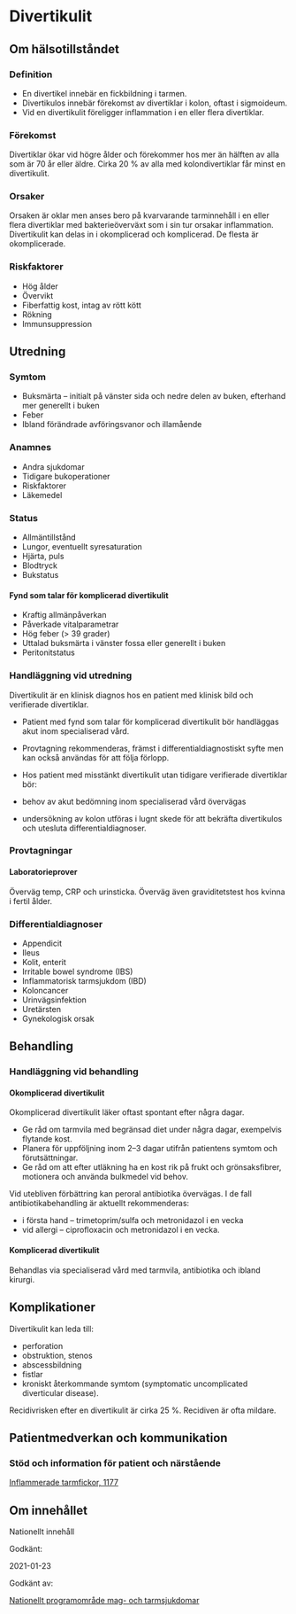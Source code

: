 Divertikulit
============

Om hälsotillståndet
-------------------

### Definition

*   En divertikel innebär en fickbildning i tarmen.
*   Divertikulos innebär förekomst av divertiklar i kolon, oftast i sigmoideum.
*   Vid en divertikulit föreligger inflammation i en eller flera divertiklar.

### Förekomst

Divertiklar ökar vid högre ålder och förekommer hos mer än hälften av alla som är 70 år eller äldre. Cirka 20 % av alla med kolondivertiklar får minst en divertikulit.

### Orsaker

Orsaken är oklar men anses bero på kvarvarande tarminnehåll i en eller flera divertiklar med bakterieöverväxt som i sin tur orsakar inflammation. Divertikulit kan delas in i okomplicerad och komplicerad. De flesta är okomplicerade.

### Riskfaktorer

*   Hög ålder
*   Övervikt
*   Fiberfattig kost, intag av rött kött
*   Rökning
*   Immunsuppression

Utredning
---------

### Symtom

*   Buksmärta – initialt på vänster sida och nedre delen av buken, efterhand mer generellt i buken
*   Feber
*   Ibland förändrade avföringsvanor och illamående

### Anamnes

*   Andra sjukdomar
*   Tidigare bukoperationer
*   Riskfaktorer
*   Läkemedel

### Status

*   Allmäntillstånd
*   Lungor, eventuellt syresaturation
*   Hjärta, puls
*   Blodtryck
*   Bukstatus

#### Fynd som talar för komplicerad divertikulit

*   Kraftig allmänpåverkan
*   Påverkade vitalparametrar
*   Hög feber (\> 39 grader)
*   Uttalad buksmärta i vänster fossa eller generellt i buken
*   Peritonitstatus

### Handläggning vid utredning

Divertikulit är en klinisk diagnos hos en patient med klinisk bild och verifierade divertiklar.

*   Patient med fynd som talar för komplicerad divertikulit bör handläggas akut inom specialiserad vård.
*   Provtagning rekommenderas, främst i differentialdiagnostiskt syfte men kan också användas för att följa förlopp.

*   Hos patient med misstänkt divertikulit utan tidigare verifierade divertiklar bör:

*   behov av akut bedömning inom specialiserad vård övervägas
*   undersökning av kolon utföras i lugnt skede för att bekräfta divertikulos och utesluta differentialdiagnoser.

### Provtagningar

#### Laboratorieprover

Överväg temp, CRP och urinsticka. Överväg även graviditetstest hos kvinna i fertil ålder.

### Differentialdiagnoser

*   Appendicit
*   Ileus
*   Kolit, enterit
*   Irritable bowel syndrome (IBS)
*   Inflammatorisk tarmsjukdom (IBD)
*   Koloncancer
*   Urinvägsinfektion
*   Uretärsten
*   Gynekologisk orsak

Behandling
----------

### Handläggning vid behandling

#### Okomplicerad divertikulit

Okomplicerad divertikulit läker oftast spontant efter några dagar.

*   Ge råd om tarmvila med begränsad diet under några dagar, exempelvis flytande kost.
*   Planera för uppföljning inom 2–3 dagar utifrån patientens symtom och förutsättningar.
*   Ge råd om att efter utläkning ha en kost rik på frukt och grönsaksfibrer, motionera och använda bulkmedel vid behov. 

Vid utebliven förbättring kan peroral antibiotika övervägas. I de fall antibiotikabehandling är aktuellt rekommenderas:

*   i första hand – trimetoprim/sulfa och metronidazol i en vecka
*   vid allergi – ciprofloxacin och metronidazol i en vecka.

#### Komplicerad divertikulit

Behandlas via specialiserad vård med tarmvila, antibiotika och ibland kirurgi.

Komplikationer
--------------

Divertikulit kan leda till:

*   perforation
*   obstruktion, stenos
*   abscessbildning
*   fistlar
*   kroniskt återkommande symtom (symptomatic uncomplicated diverticular disease).

Recidivrisken efter en divertikulit är cirka 25 %. Recidiven är ofta mildare.

Patientmedverkan och kommunikation
----------------------------------

### Stöd och information för patient och närstående

[Inflammerade tarmfickor, 1177](https://www.1177.se/sjukdomar--besvar/mage-och-tarm/tarmbesvar/inflammerade-tarmfickor/)

Om innehållet
-------------

Nationellt innehåll

Godkänt:

2021-01-23

Godkänt av:

[Nationellt programområde mag- och tarmsjukdomar](https://kunskapsstyrningvard.se/kunskapsstyrningvard/programomradenochsamverkansgrupper/nationellaprogramomraden/npomagochtarmsjukdomar.56444.html)

